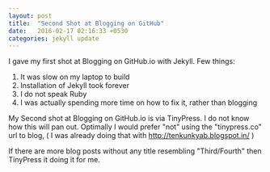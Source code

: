 ```yaml
---
layout: post
title:  "Second Shot at Blogging on GitHub"
date:   2016-02-17 02:16:33 +0530
categories: jekyll update
---
```


I gave my first shot at Blogging on GitHub.io with Jekyll.
Few things:
1. It was slow on my laptop to build
2. Installation of Jekyll took forever
3. I do not speak Ruby
4. I was actually spending more time on how to fix it, rather
    than blogging

My Second shot at Blogging on GitHub.io is via TinyPress.
I do not know how this will pan out.
Optimally I would prefer "not" using the "tinypress.co" url to blog,
( I was already doing that with http://tenkunkyab.blogspot.in/ )

If there are more blog posts without any title resembling "Third/Fourth"
then TinyPress it doing it for me.